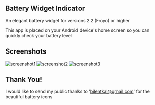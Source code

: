 ## Battery Widget Indicator

An elegant battery widget for versions 2.2 (Froyo) or higher

This app is placed on your Android device's home screen so you can quickly check your battery level


## Screenshots

![screenshot1](http://ubuntuone.com/6xMhvFMa6sqq4E7O6dX6RR)
![screenshot2](http://ubuntuone.com/6DPo9RZHQuHitoP7CSVGK6)
![screenshot3](http://ubuntuone.com/7WJsiPLqmmKGN7dJBVo4TJ)


## Thank You!

I would like to send my public thanks to 'bilentkal@gmail.com' for the beautiful battery icons
